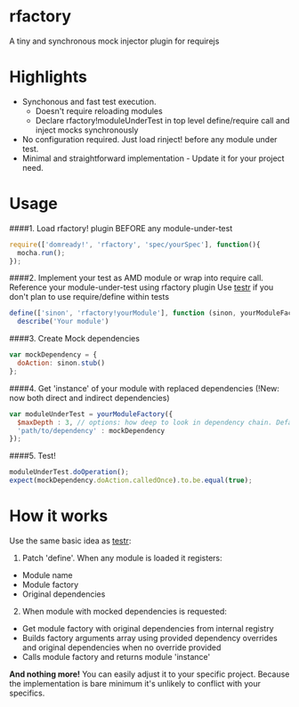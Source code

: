 rfactory
=======

A tiny and synchronous mock injector plugin for requirejs

Highlights
=======
* Synchonous and fast test execution. 
  * Doesn't require reloading modules
  * Declare rfactory!moduleUnderTest in top level define/require call and inject mocks synchronously
* No configuration required. Just load rinject! before any module under test.
* Minimal and straightforward implementation - Update it for your project need.

Usage
=======

####1. Load rfactory! plugin BEFORE any module-under-test

```javascript
require(['domready!', 'rfactory', 'spec/yourSpec'], function(){
  mocha.run();  
});
```

####2. Implement your test as AMD module or wrap into require call. Reference your module-under-test using rfactory plugin
  Use [testr](https://github.com/mattfysh/testr.js/tree/master) if you don't plan to use require/define within tests
  
```javascript
define(['sinon', 'rfactory!yourModule'], function (sinon, yourModuleFactory) {
  describe('Your module')
```

####3. Create Mock dependencies

```javascript
var mockDependency = {
  doAction: sinon.stub()
};
```

####4. Get 'instance' of your module with replaced dependencies (!New: now both direct and indirect dependencies)

```javascript
var moduleUnderTest = yourModuleFactory({
  $maxDepth : 3, // options: how deep to look in dependency chain. Default: 1, $maxDepth : 0 - no limit
  'path/to/dependency' : mockDependency
});
```

####5. Test!

```javascript
moduleUnderTest.doOperation();    
expect(mockDependency.doAction.calledOnce).to.be.equal(true);
```


How it works
=======
Use the same basic idea as [testr](https://github.com/mattfysh/testr.js/tree/master):

1. Patch 'define'. When any module is loaded it registers: 
  * Module name
  * Module factory
  * Original dependencies

2. When module with mocked dependencies is requested:
  * Get module factory with original dependencies from internal registry
  * Builds factory arguments array using provided dependency overrides and original dependencies when no override provided
  * Calls module factory and returns module 'instance'

**And nothing more!**
You can easily adjust it to your specific project.
Because the implementation is bare minimum it's unlikely to conflict with your specifics.

